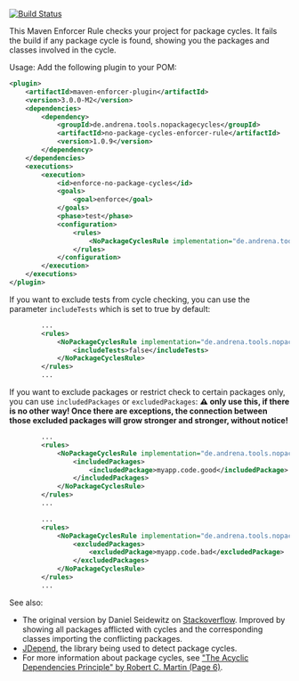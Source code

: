 [![Build Status](https://travis-ci.org/andrena/no-package-cycles-enforcer-rule.svg)](https://travis-ci.org/andrena/no-package-cycles-enforcer-rule)

This Maven Enforcer Rule checks your project for package cycles. It fails the build if any package cycle is found, showing you the packages and classes involved in the cycle.

Usage: Add the following plugin to your POM:

```xml
<plugin>
    <artifactId>maven-enforcer-plugin</artifactId>
    <version>3.0.0-M2</version>
    <dependencies>
        <dependency>
            <groupId>de.andrena.tools.nopackagecycles</groupId>
            <artifactId>no-package-cycles-enforcer-rule</artifactId>
            <version>1.0.9</version>
        </dependency>
    </dependencies>
    <executions>
        <execution>
            <id>enforce-no-package-cycles</id>
            <goals>
                <goal>enforce</goal>
            </goals>
            <phase>test</phase>
            <configuration>
                <rules>
                    <NoPackageCyclesRule implementation="de.andrena.tools.nopackagecycles.NoPackageCyclesRule" />
                </rules>
            </configuration>
        </execution>
    </executions>
</plugin>
```

If you want to exclude tests from cycle checking, you can use the parameter `includeTests` which is set to true by default:
```xml
        ...
        <rules>
            <NoPackageCyclesRule implementation="de.andrena.tools.nopackagecycles.NoPackageCyclesRule">
                <includeTests>false</includeTests>
            </NoPackageCyclesRule>
        </rules>
        ...
```

If you want to exclude packages or restrict check to certain packages only, you can use `includedPackages` or `excludedPackages`:
**:warning: only use this, if there is no other way! Once there are exceptions, the connection between those excluded packages
will grow stronger and stronger, without notice!**
```xml
        ...
        <rules>
            <NoPackageCyclesRule implementation="de.andrena.tools.nopackagecycles.NoPackageCyclesRule">
                <includedPackages>
                    <includedPackage>myapp.code.good</includedPackage>
                </includedPackages>
            </NoPackageCyclesRule>
        </rules>
        ...
```

```xml
        ...
        <rules>
            <NoPackageCyclesRule implementation="de.andrena.tools.nopackagecycles.NoPackageCyclesRule">
                <excludedPackages>
                    <excludedPackage>myapp.code.bad</excludedPackage>
                </excludedPackages>
            </NoPackageCyclesRule>
        </rules>
        ...
```


See also:
* The original version by Daniel Seidewitz on [Stackoverflow](http://stackoverflow.com/questions/3416547/maven-jdepend-fail-build-with-cycles). Improved by showing all packages afflicted with cycles and the corresponding classes importing the conflicting packages.
* [JDepend](https://github.com/clarkware/jdepend), the library being used to detect package cycles.
* For more information about package cycles, see ["The Acyclic Dependencies Principle" by Robert C. Martin (Page 6)](http://www.objectmentor.com/resources/articles/granularity.pdf). 
